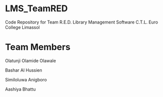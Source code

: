 LMS_TeamRED
===========
Code Repository for Team R.E.D. Library Management Software
C.T.L. Euro College Limassol

Team Members
=============

Olatunji Olamide Olawale

Bashar Al Hussien

Similoluwa Anigboro

Aashiya Bhattu
